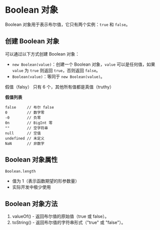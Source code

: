 # Boolean 对象

Boolean 对象用于表示布尔值，它只有两个实例：`true` 和 `false`。

## 创建 Boolean 对象

可以通过以下方式创建 Boolean 对象：

- `new Boolean(value)`：创建一个 Boolean 对象，`value` 可以是任何值，如果 `value` 为 `true` 则返回 `true`，否则返回 `false`。
- `Boolean(value)`：等同于 `new Boolean(value)`。

假值（falsy） 只有 6 个，其他所有值都是真值（truthy）

**假值列表**
```
false     // 布尔 false
0         // 数字零
-0        // 负零
0n        // BigInt 零
""        // 空字符串
null      // 空值
undefined // 未定义
NaN       // 非数字
```

## Boolean 对象属性

`Boolean.length`
* 值为 1（表示函数期望的形参数量）
* 实际开发中极少使用
## Boolean 对象方法

1. valueOf() - 返回布尔值的原始值（true 或 false）。 
2. toString() - 返回布尔值的字符串形式（"true" 或 "false"）。